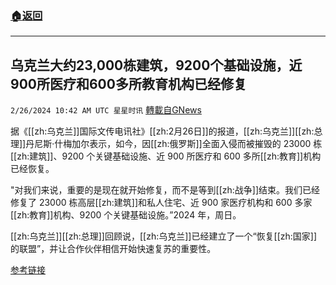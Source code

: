 ###  [:house:返回](README.md)
---


## 乌克兰大约23,000栋建筑，9200个基础设施，近900所医疗和600多所教育机构已经修复
`2/26/2024 10:42 AM UTC 星星时讯` [轉載自GNews](https://gnews.org/articles/2341901)

据《[[zh:乌克兰]]国际文传电讯社》[[zh:2月26日]]的报道，[[zh:乌克兰]][[zh:总理]]丹尼斯·什梅加尔表示，如今，因[[zh:俄罗斯]]全面入侵而被摧毁的 23000 栋[[zh:建筑]]、9200 个关键基础设施、近 900 所医疗和 600 多所[[zh:教育]]机构已经恢复。

  

"对我们来说，重要的是现在就开始修复，而不是等到[[zh:战争]]结束。我们已经修复了 23000 栋高层[[zh:建筑]]和私人住宅、近 900 家医疗机构和 600 多家[[zh:教育]]机构、9200 个关键基础设施。”2024 年，周日。

  

[[zh:乌克兰]][[zh:总理]]回顾说，[[zh:乌克兰]]已经建立了一个“恢复[[zh:国家]]的联盟”，并让合作伙伴相信开始快速复苏的重要性。

[参考链接](https://en.interfax.com.ua/news/general/969852.html)
